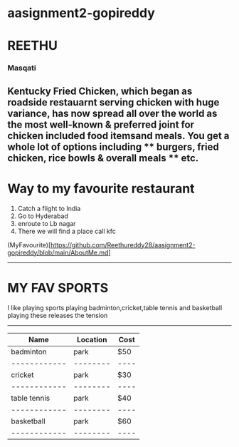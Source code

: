# aasignment2-gopireddy
# REETHU #
### Masqati ###
Kentucky Fried Chicken, which began as roadside restauarnt serving chicken with huge variance, has now spread all over the world as the most well-known & preferred joint for chicken included food itemsand meals. You get a whole lot of options including ** burgers, fried chicken, rice bowls & overall meals ** etc.
--------------------------

# Way to my favourite restaurant

1. Catch a flight to India
2. Go to Hyderabad
3. enroute to Lb nagar
4. There we will find a place call kfc

(MyFavourite)[https://github.com/Reethureddy28/aasignment2-gopireddy/blob/main/AboutMe.md]

---------------------------
# MY FAV SPORTS

I like playing sports
playing badminton,cricket,table tennis and basketball
playing these releases the tension

-----------------------------
|Name        |Location|Cost|
|------------|--------|----|
|badminton   |park    |$50 |
|------------|--------|----|
|cricket     | park   |$30 |
|------------|--------|----|
|table tennis| park   |$40 |
|------------|--------|----|
|basketball  |park    |$60 | 
|------------|--------|----|


